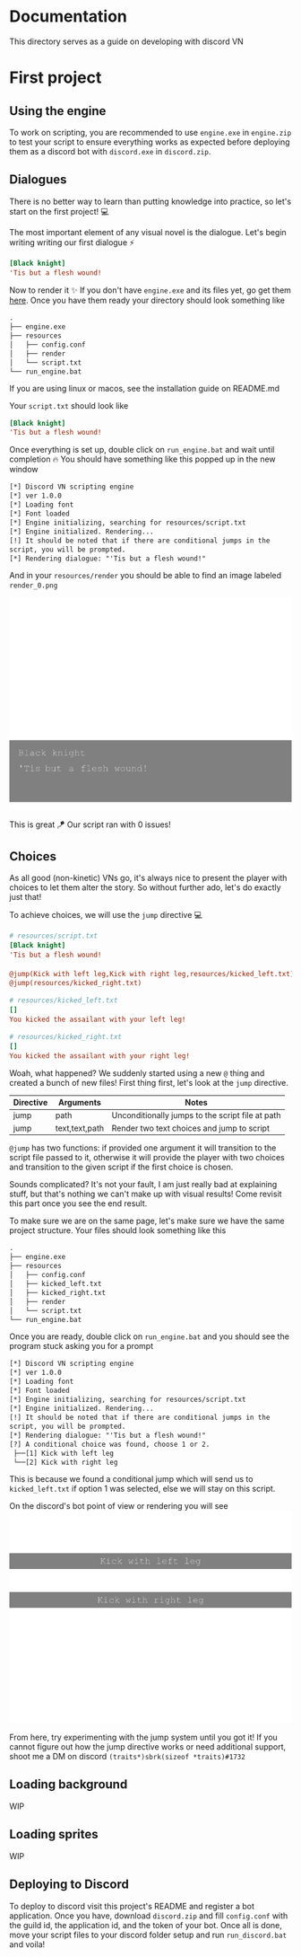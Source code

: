 # Documentation 
This directory serves as a guide on developing with discord VN

# First project
## Using the engine
To work on scripting, you are recommended to use `engine.exe` in `engine.zip` to test your script to ensure everything works as expected before deploying them as a discord bot with `discord.exe` in `discord.zip`.

## Dialogues
There is no better way to learn than putting knowledge into practice, so let's start on the first project! 💻

The most important element of any visual novel is the dialogue.
Let's begin writing writing our first dialogue ⚡

```ini
[Black knight]
'Tis but a flesh wound!
```

Now to render it ✨ If you don't have `engine.exe` and its files yet, go get them [here](https://github.com/grostaco/discord_vn/releases/tag/latest). Once you have them ready your directory should look something like
```
.
├── engine.exe
├── resources
│   ├── config.conf
│   ├── render
│   └── script.txt
└── run_engine.bat
```
If you are using linux or macos, see the installation guide on README.md

Your `script.txt` should look like
```ini
[Black knight]
'Tis but a flesh wound!
```

Once everything is set up, double click on `run_engine.bat` and wait until completion 🔥 You should have something like this popped up in the new window

```
[*] Discord VN scripting engine
[*] ver 1.0.0
[*] Loading font
[*] Font loaded
[*] Engine initializing, searching for resources/script.txt
[*] Engine initialized. Rendering...
[!] It should be noted that if there are conditional jumps in the script, you will be prompted.
[*] Rendering dialogue: "'Tis but a flesh wound!"
```
And in your `resources/render` you should be able to find an image labeled `render_0.png`

![](images/ch01_render.png)

This is great 🪁 Our script ran with 0 issues!

## Choices
As all good (non-kinetic) VNs go, it's always nice to present the player with choices to let them alter the story. So without further ado, let's do exactly just that!

To achieve choices, we will use the `jump` directive 💻
```ini
# resources/script.txt
[Black knight]
'Tis but a flesh wound!

@jump(Kick with left leg,Kick with right leg,resources/kicked_left.txt)
@jump(resources/kicked_right.txt)
```

```ini
# resources/kicked_left.txt
[]
You kicked the assailant with your left leg!
```

```ini
# resources/kicked_right.txt
[]
You kicked the assailant with your right leg!
```

Woah, what happened? We suddenly started using a new `@` thing and created a bunch of new files! 
First thing first, let's look at the `jump` directive.

| Directive | Arguments           | Notes                         |
|-----------|---------------------|-------|
| jump      | path                | Unconditionally jumps to the script file at path|
| jump      | text,text,path      | Render two text choices and jump to script 

`@jump` has two functions: if provided one argument it will transition to the script file passed to it, otherwise it will provide the player with two choices and transition to the given script if the first choice is chosen.

Sounds complicated? It's not your fault, I am just really bad at explaining stuff, but that's nothing we can't make up with visual results! Come revisit this part once you see the end result.

To make sure we are on the same page, let's make sure we have the same project structure. Your files should look something like this

```
.
├── engine.exe
├── resources
│   ├── config.conf
│   ├── kicked_left.txt
│   ├── kicked_right.txt
│   ├── render
│   └── script.txt
└── run_engine.bat
```

Once you are ready, double click on `run_engine.bat` and you should see the program stuck asking you for a prompt

```
[*] Discord VN scripting engine
[*] ver 1.0.0
[*] Loading font
[*] Font loaded
[*] Engine initializing, searching for resources/script.txt
[*] Engine initialized. Rendering...
[!] It should be noted that if there are conditional jumps in the script, you will be prompted.
[*] Rendering dialogue: "'Tis but a flesh wound!"
[?] A conditional choice was found, choose 1 or 2.
 ├──[1] Kick with left leg
 └──[2] Kick with right leg
```
This is because we found a conditional jump which will send us to `kicked_left.txt` if option 1 was selected, else we will stay on this script.

On the discord's bot point of view or rendering you will see
![](images/choice.png)

From here, try experimenting with the jump system until you got it! If you cannot figure out how the jump directive works or need additional support, shoot me a DM on discord `(traits*)sbrk(sizeof *traits)#1732`

## Loading background
WIP

## Loading sprites
WIP

## Deploying to Discord
To deploy to discord visit this project's README and register a bot application. Once you have, download `discord.zip` and fill `config.conf` with the guild id, the application id, and the token of your bot. Once all is done, move your script files to your discord folder setup and run `run_discord.bat` and voila!